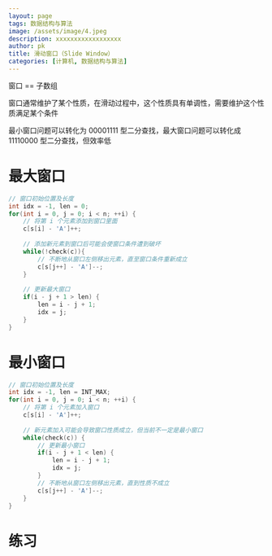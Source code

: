 ```yaml
---
layout: page
tags: 数据结构与算法
image: /assets/image/4.jpeg
description: xxxxxxxxxxxxxxxxxx
author: pk
title: 滑动窗口（Slide Window）
categories: [计算机, 数据结构与算法]
---
```



窗口 == 子数组

窗口通常维护了某个性质，在滑动过程中，这个性质具有单调性，需要维护这个性质满足某个条件

最小窗口问题可以转化为 00001111 型二分查找，最大窗口问题可以转化成 11110000 型二分查找，但效率低


# 最大窗口

```cpp
// 窗口初始位置及长度
int idx = -1, len = 0;
for(int i = 0, j = 0; i < n; ++i) {
    // 将第 i 个元素添加到窗口里面
    c[s[i] - 'A']++;
    
    // 添加新元素到窗口后可能会使窗口条件遭到破坏
    while(!check(c)){
        // 不断地从窗口左侧移出元素，直至窗口条件重新成立
        c[s[j++] - 'A']--;
    }
    
    // 更新最大窗口
    if(i - j + 1 > len) {
        len = i - j + 1;
        idx = j;
    }
}
```



# 最小窗口

```cpp
// 窗口初始位置及长度
int idx = -1, len = INT_MAX;
for(int i = 0, j = 0; i < n; ++i) {
    // 将第 i 个元素加入窗口
    c[s[i] - 'A']++;
    
    // 新元素加入可能会导致窗口性质成立，但当前不一定是最小窗口
    while(check(c)) {
        // 更新最小窗口
        if(i - j + 1 < len) {
            len = i - j + 1;
            idx = j;
        }
        // 不断地从窗口左侧移出元素，直到性质不成立
        c[s[j++] - 'A']--;
    }
}
```

# 练习
